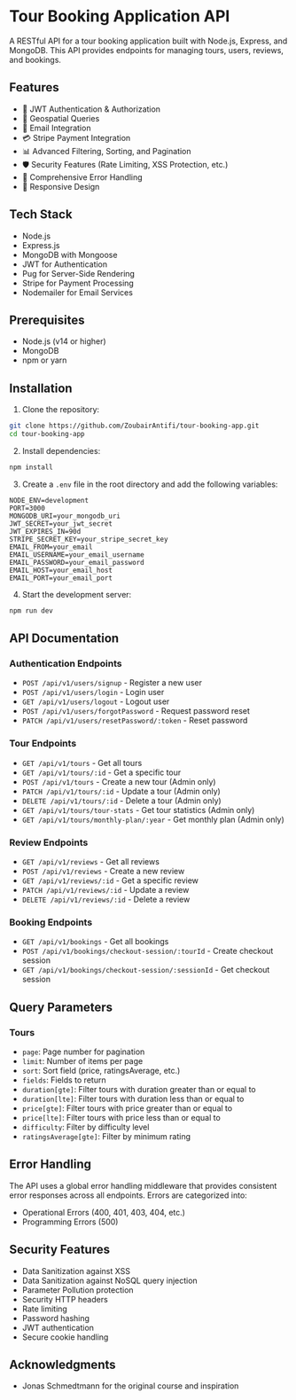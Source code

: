 # Tour Booking Application API

A RESTful API for a tour booking application built with Node.js, Express, and MongoDB. This API provides endpoints for managing tours, users, reviews, and bookings.

## Features

- 🔐 JWT Authentication & Authorization
- 📍 Geospatial Queries
- 📧 Email Integration
- 💳 Stripe Payment Integration
- 📊 Advanced Filtering, Sorting, and Pagination
- 🛡️ Security Features (Rate Limiting, XSS Protection, etc.)
- 📝 Comprehensive Error Handling
- 📱 Responsive Design

## Tech Stack

- Node.js
- Express.js
- MongoDB with Mongoose
- JWT for Authentication
- Pug for Server-Side Rendering
- Stripe for Payment Processing
- Nodemailer for Email Services

## Prerequisites

- Node.js (v14 or higher)
- MongoDB
- npm or yarn

## Installation

1. Clone the repository:
```bash
git clone https://github.com/ZoubairAntifi/tour-booking-app.git
cd tour-booking-app
```

2. Install dependencies:
```bash
npm install
```

3. Create a `.env` file in the root directory and add the following variables:
```env
NODE_ENV=development
PORT=3000
MONGODB_URI=your_mongodb_uri
JWT_SECRET=your_jwt_secret
JWT_EXPIRES_IN=90d
STRIPE_SECRET_KEY=your_stripe_secret_key
EMAIL_FROM=your_email
EMAIL_USERNAME=your_email_username
EMAIL_PASSWORD=your_email_password
EMAIL_HOST=your_email_host
EMAIL_PORT=your_email_port
```

4. Start the development server:
```bash
npm run dev
```

## API Documentation

### Authentication Endpoints

- `POST /api/v1/users/signup` - Register a new user
- `POST /api/v1/users/login` - Login user
- `GET /api/v1/users/logout` - Logout user
- `POST /api/v1/users/forgotPassword` - Request password reset
- `PATCH /api/v1/users/resetPassword/:token` - Reset password

### Tour Endpoints

- `GET /api/v1/tours` - Get all tours
- `GET /api/v1/tours/:id` - Get a specific tour
- `POST /api/v1/tours` - Create a new tour (Admin only)
- `PATCH /api/v1/tours/:id` - Update a tour (Admin only)
- `DELETE /api/v1/tours/:id` - Delete a tour (Admin only)
- `GET /api/v1/tours/tour-stats` - Get tour statistics (Admin only)
- `GET /api/v1/tours/monthly-plan/:year` - Get monthly plan (Admin only)

### Review Endpoints

- `GET /api/v1/reviews` - Get all reviews
- `POST /api/v1/reviews` - Create a new review
- `GET /api/v1/reviews/:id` - Get a specific review
- `PATCH /api/v1/reviews/:id` - Update a review
- `DELETE /api/v1/reviews/:id` - Delete a review

### Booking Endpoints

- `GET /api/v1/bookings` - Get all bookings
- `POST /api/v1/bookings/checkout-session/:tourId` - Create checkout session
- `GET /api/v1/bookings/checkout-session/:sessionId` - Get checkout session

## Query Parameters

### Tours

- `page`: Page number for pagination
- `limit`: Number of items per page
- `sort`: Sort field (price, ratingsAverage, etc.)
- `fields`: Fields to return
- `duration[gte]`: Filter tours with duration greater than or equal to
- `duration[lte]`: Filter tours with duration less than or equal to
- `price[gte]`: Filter tours with price greater than or equal to
- `price[lte]`: Filter tours with price less than or equal to
- `difficulty`: Filter by difficulty level
- `ratingsAverage[gte]`: Filter by minimum rating

## Error Handling

The API uses a global error handling middleware that provides consistent error responses across all endpoints. Errors are categorized into:

- Operational Errors (400, 401, 403, 404, etc.)
- Programming Errors (500)

## Security Features

- Data Sanitization against XSS
- Data Sanitization against NoSQL query injection
- Parameter Pollution protection
- Security HTTP headers
- Rate limiting
- Password hashing
- JWT authentication
- Secure cookie handling


## Acknowledgments

- Jonas Schmedtmann for the original course and inspiration
